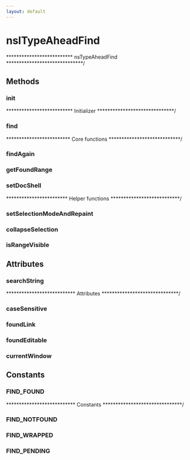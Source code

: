 ```yaml
---
layout: default
---
```


# nsITypeAheadFind #
************************** nsTypeAheadFind ******************************/

## Methods ##

### init ###
************************** Initializer ******************************/

### find ###
************************* Core functions ****************************/

### findAgain ###

### getFoundRange ###

### setDocShell ###
************************ Helper functions ***************************/

### setSelectionModeAndRepaint ###

### collapseSelection ###

### isRangeVisible ###

## Attributes ##

### searchString ###
*************************** Attributes ******************************/

### caseSensitive ###

### foundLink ###

### foundEditable ###

### currentWindow ###

## Constants ##

### FIND_FOUND ###
*************************** Constants *******************************/

### FIND_NOTFOUND ###

### FIND_WRAPPED ###

### FIND_PENDING ###
